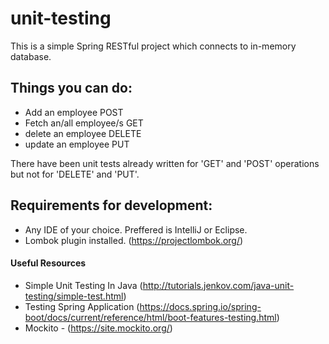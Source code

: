 # unit-testing
This is a simple Spring RESTful project which connects to in-memory database.

## Things you can do:
- Add an employee POST
- Fetch an/all employee/s GET
- delete an employee DELETE
- update an employee PUT

There have been unit tests already written for 'GET' and 'POST' operations but not for 'DELETE' and 'PUT'.


## Requirements for development:
- Any IDE of your choice. Preffered is IntelliJ or Eclipse.
- Lombok plugin installed. (https://projectlombok.org/)


#### Useful Resources
- Simple Unit Testing In Java (http://tutorials.jenkov.com/java-unit-testing/simple-test.html)
- Testing Spring Application (https://docs.spring.io/spring-boot/docs/current/reference/html/boot-features-testing.html)
- Mockito - (https://site.mockito.org/)
